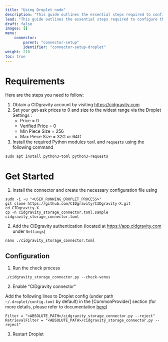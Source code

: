```yaml
---
title: "Using Droplet node"
description: "This guide outlines the essential steps required to configure the CIDgravity connector in conjunction with a Droplet node."
lead: "This guide outlines the essential steps required to configure the CIDgravity connector in conjunction with a Droplet node."
draft: false
images: []
menu:
    connector:
        parent: "connector-setup"
        identifier: "connector-setup-droplet"
weight: 210
toc: true
---
```


# Requirements

Here are the steps you need to follow:

1. Obtain a CIDgravity account by visiting https://cidgravity.com
2. Set your get-ask prices to 0 and size to the widest range via the Droplet Settings :
    - Price          = 0
    - Verified Price = 0
    - Min Piece Size = 256
    - Max Piece Size = 32G or 64G
3. Install the required Python modules `toml` and `requests` using the following command 

```
sudo apt install python3-toml python3-requests
```

# Get Started

1. Install the connector and create the necessary configuration file using

```
sudo -i -u "<USER_RUNNING_DROPLET_PROCESS>"
git clone https://github.com/CIDgravity/CIDgravity-X.git
cd CIDgravity-X
cp -n cidgravity_storage_connector.toml.sample cidgravity_storage_connector.toml
```

2. Add the CIDgravity authentication <TOKEN> (located at https://app.cidgravity.com under `Settings`)

```
nano ./cidgravity_storage_connector.toml
```

## Configuration

1. Run the check process 

```
./cidgravity_storage_connector.py --check-venus  
```

2. Enable "CIDgravity connector"

Add the following lines to Droplet config (under path `~/.droplet/config.toml` by default) in the [CommonProvider] section (for more details, please refer to documentation [here](https://github.com/ipfs-force-community/droplet/blob/master/docs/en/droplet-configurations.md))

```
Filter = "<ABSOLUTE_PATH>/cidgravity_storage_connector.py --reject"
RetrievalFilter = "<ABSOLUTE_PATH>/cidgravity_storage_connector.py --reject"
```

3. Restart Droplet